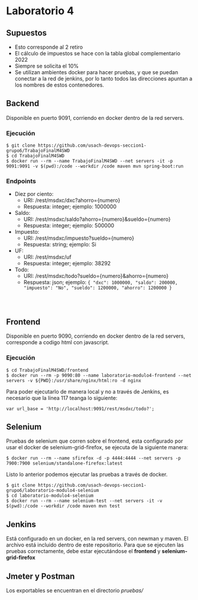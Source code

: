 # Laboratorio 4

## Supuestos
- Esto corresponde al 2 retiro
- El cálculo de impuestos se hace con la tabla global complementario 2022
- Siempre se solicita el 10%
- Se utilizan ambientes docker para hacer pruebas, y que se puedan conectar a la red de jenkins, por lo tanto todos las direcciones apuntan a los nombres de estos contenedores.


## Backend

Disponible en puerto 9091, corriendo en docker dentro de la red servers.

### Ejecución

```console
$ git clone https://github.com/usach-devops-seccion1-grupo6/TrabajoFinalM4SWD
$ cd TrabajoFinalM4SWD
$ docker run --rm --name TrabajoFinalM4SWD --net servers -it -p 9091:9091 -v $(pwd):/code --workdir /code maven mvn spring-boot:run
```

### Endpoints

* Diez por ciento:
    * URI: /rest/msdxc/dxc?ahorro={numero}
    * Respuesta: integer; ejemplo: 1000000
* Saldo:
    * URI: /rest/msdxc/saldo?ahorro={numero}&sueldo={numero}
    * Respuesta: integer; ejemplo: 500000
* Impuesto:
    * URI: /rest/msdxc/impuesto?sueldo={numero}
    * Respuesta: string; ejemplo: Si
* UF:
    * URI: /rest/msdxc/uf
    * Respuesta: integer; ejemplo: 38292
* Todo:
    * URI: /rest/msdxc/todo?sueldo={numero}&ahorro={numero}
    * Respuesta: json; ejemplo: <code>{
        "dxc": 1000000, 
        "saldo": 200000, 
        "impuesto": "No",
        "sueldo": 1200000,
        "ahorro": 1200000
        }
    </code>

## Frontend

Disponible en puerto 9090, corriendo en docker dentro de la red servers, corresponde a codigo html con javascript.

### Ejecución

```console
$ cd TrabajoFinalM4SWD/frontend
$ docker run --rm -p 9090:80 --name laboratorio-modulo4-frontend --net servers -v ${PWD}:/usr/share/nginx/html:ro -d nginx
```

Para poder ejecutarlo de manera local y no a través de Jenkins, es necesario que la línea 117 teanga lo siguiente:

`
var url_base = 'http://localhost:9091/rest/msdxc/todo?';
`

## Selenium

Pruebas de selenium que corren sobre el frontend, esta configurado por usar el docker de selenium-grid-firefox, se ejecuta de la siguiente manera:
```console
$ docker run --rm --name sfirefox -d -p 4444:4444 --net servers -p 7900:7900 selenium/standalone-firefox:latest
```

Listo lo anterior podemos ejecutar las pruebas a través de docker.

```console
$ git clone https://github.com/usach-devops-seccion1-grupo6/laboratorio-modulo4-selenium
$ cd laboratorio-modulo4-selenium
$ docker run --rm --name selenium-test --net servers -it -v $(pwd):/code --workdir /code maven mvn test
```

## Jenkins
Está configurado en un docker, en la red servers, con newman y maven. El archivo está incluido dentro de este repositorio. Para que se ejecuten las pruebas correctamente, debe estar ejecutándose el **frontend** y **selenium-grid-firefox**

## Jmeter y Postman

Los exportables se encuentran en el directorio *pruebas/*
